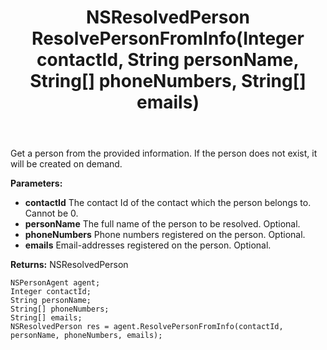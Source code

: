 ﻿---
uid: crmscript_ref_NSPersonAgent_ResolvePersonFromInfo
title: NSResolvedPerson ResolvePersonFromInfo(Integer contactId, String personName, String[] phoneNumbers, String[] emails)
intellisense: NSPersonAgent.ResolvePersonFromInfo
keywords: NSPersonAgent, ResolvePersonFromInfo
so.topic: reference
---

Get a person from the provided information. If the person does not exist, it will be created on demand.

**Parameters:**
 - **contactId** The contact Id of the contact which the person belongs to. Cannot be 0.
 - **personName** The full name of the person to be resolved. Optional.
 - **phoneNumbers** Phone numbers registered on the person. Optional.
 - **emails** Email-addresses registered on the person. Optional.

**Returns:** NSResolvedPerson

```crmscript
NSPersonAgent agent;
Integer contactId;
String personName;
String[] phoneNumbers;
String[] emails;
NSResolvedPerson res = agent.ResolvePersonFromInfo(contactId, personName, phoneNumbers, emails);
```


